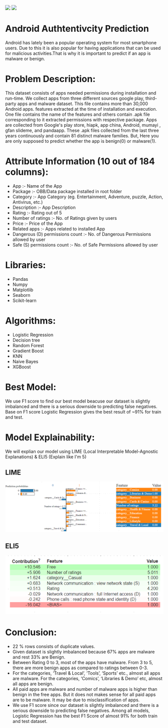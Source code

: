 <img src = "https://github.com/tommyod/awesome-pandas/blob/master/img/awesome_pandas.png" width ="600"/> <img src = "https://raw.githubusercontent.com/scikit-learn/scikit-learn/main/doc/logos/scikit-learn-logo.png" width ="200"/>
# Android Authtentivcity Prediction
Android has lately been a popular operating system for most smartphone users. Due to this it is also popular for having applications that can be used for malicious activities.That is why it is important to predict if an app is malware or benign.

# Problem Description:
This dataset consists of apps needed permissions during installation and run-time. We collect apps from three different sources google play, third-party apps and malware dataset. This file contains more than 30,000 Android apps. features extracted at the time of installation and execution. One file contains the name of the features and others contain .apk file corresponding to it extracted permissions with respective package. Apps are collected from Google's play store, hiapk, app china, Android, mumayi , gfan slideme, and pandaapp. These .apk files collected from the last three years continuously and contain 81 distinct malware families. But, Here you are only supposed to predict whether the app is benign(0) or malware(1).

# Attribute Information (10 out of 184 columns):
  * App :- Name of the App
  * Package :- OBB/Data package installed in root folder
  * Category :- App Category (eg. Entertainment, Adventure, puzzle, Action, Antivirus, etc.)
  * Description :- App Description
  * Rating :- Rating out of 5
  * Number of ratings :- No. of Ratings given by users
  * Price :- Price of the App
  * Related apps :- Apps related to installed App
  * Dangerous (D) permissions count :- No. of Dangerous Permissions allowed by user
  * Safe (S) permissions count :- No. of Safe Permissions allowed by user
# Libraries:
  * Pandas
  * Numpy
  * Matplotlib
  * Seaborn
  * Scikit-learn
  
# Algorithms:
  * Logistic Regression
  * Decision tree
  * Random Forest
  * Gradient Boost
  * KNN
  * Naive Bayes
  * XGBoost

# Best Model:
  We use F1 score to find our best model beacuse our dataset is slightly imbalanced and there is a serious downside to predicting false negatives. Base on F1 score Logistic Regression gives the best result of ~91% for train and test.
 # Model Explainability:
 We will explian our model using LIME (Local Interpretable Model-Agnostic Explanations) & ELI5 (Explain like I'm 5)
 ## LIME
  ![Screenshot](lime.png)
 ## ELI5
  ![Screenshot](eli5.png)
  
# Conclusion:
* 22 % rows consists of duplicate values.
* Given dataset is slightly imbalanced because 67% apps are malware and rest 33% are Benign.
* Between Rating 0 to 3, most of the apps have malware. From 3 to 5, there are more benign apps as compared to ratings between 0-3.
* For the categories, ‘Travel & Local’, ‘Tools’, ‘Sports’ etc., almost all apps are malware. For the categories, ‘Comics’, ‘Libraries & Demo’ etc, almost all apps are benign.
* All paid apps are malware and number of malware apps is higher than benign in the free apps. But it does not makes sense for all paid apps are to be malware. It may be due to misclassification of apps.
* We use F1 score since our dataset is slightly imbalanced and there is a serious downside to predicting false negatives. Among all models, Logistic Regression has the best F1 Score of almost 91% for both train and test dataset.
